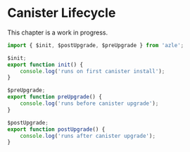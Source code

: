 # Canister Lifecycle

This chapter is a work in progress.

```typescript
import { $init, $postUpgrade, $preUpgrade } from 'azle';

$init;
export function init() {
    console.log('runs on first canister install');
}

$preUpgrade;
export function preUpgrade() {
    console.log('runs before canister upgrade');
}

$postUpgrade;
export function postUpgrade() {
    console.log('runs after canister upgrade');
}
```
